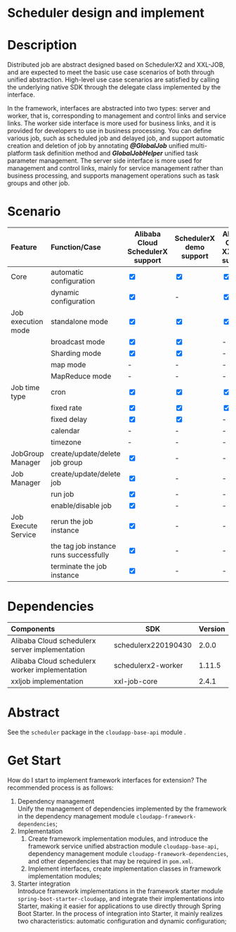 # Scheduler design and implement

# Description

Distributed job are abstract designed based on SchedulerX2 and XXL-JOB, and are expected to meet the 
basic use case scenarios of both through unified abstraction. High-level use case scenarios are satisfied by calling 
the underlying native SDK through the delegate class implemented by the interface.

In the framework, interfaces are abstracted into two types: server and worker, that is, corresponding to management 
and control links and service links. The worker side interface is more used for business links, and it is provided 
for developers to use in business processing. You can define various job, such as scheduled job and delayed 
job, and support automatic creation and deletion of job by annotating _**@GlobalJob**_ unified multi-platform 
task definition method and _**GlobalJobHelper**_ unified task parameter management. The server side interface is 
more used for management and control links, mainly for service management rather than business processing, and 
supports management operations such as task groups and other job.


# Scenario

| **Feature**         | **Function/Case**                          | **Alibaba Cloud SchedulerX support** | **SchedulerX demo support**       | **Alibaba Cloud XXLJob support** | **XXLJob demo support**         |
|:--------------------|:-------------------------------------------|--------------------------------------|-----------------------------------|----------------------------------|---------------------------------|
| Core                | automatic configuration                    | <input type="checkbox" checked>      | <input type="checkbox" checked>   | <input type="checkbox" checked>  | <input type="checkbox" checked> |
|                     | dynamic configuration                      | <input type="checkbox" checked>      | -                                 | <input type="checkbox" checked>  | -                               |
| Job execution mode  | standalone mode                            | <input type="checkbox" checked>      | <input type="checkbox" checked>   | <input type="checkbox" checked>  | <input type="checkbox" checked> |
|                     | broadcast mode                             | <input type="checkbox" checked>      | <input type="checkbox" checked>   | -                                | -                               |
|                     | Sharding mode                              | <input type="checkbox" checked>      | <input type="checkbox" checked>   | -                                | -                               |
|                     | map mode                                   | -                                    | -                                 | -                                | -                               |
|                     | MapReduce mode                             | -                                    | -                                 | -                                | -                               |
| Job time type       | cron                                       | <input type="checkbox" checked>      | <input type="checkbox" checked>   | <input type="checkbox" checked>  | <input type="checkbox" checked> |
|                     | fixed rate                                 | <input type="checkbox" checked>      | <input type="checkbox" checked>   | <input type="checkbox" checked>  | -                               |
|                     | fixed delay                                | <input type="checkbox" checked>      | <input type="checkbox" checked>   | -                                | -                               |
|                     | calendar                                   | -                                    | -                                 | -                                | -                               |
|                     | timezone                                   | -                                    | -                                 | -                                | -                               |
| JobGroup Manager    | create/update/delete job group             | <input type="checkbox" checked>      | -                                 | -                                | -                               |
| Job Manager         | create/update/delete job                   | <input type="checkbox" checked>      | -                                 | -                                | -                               |
|                     | run job                                    | <input type="checkbox" checked>      | -                                 | -                                | -                               |
|                     | enable/disable job                         | <input type="checkbox" checked>      | -                                 | -                                | -                               |
| Job Execute Service | rerun the job instance                     | <input type="checkbox" checked>      | -                                 | -                                | -                               |
|                     | the tag job instance runs successfully     | <input type="checkbox" checked>      | -                                 | -                                | -                               |
|                     | terminate the job instance                 | <input type="checkbox" checked>      | -                                 | -                                | -                               |


# Dependencies

| **Components**                                 | **SDK**             | **Version**  |
|:-----------------------------------------------|---------------------|--------------|
| Alibaba Cloud schedulerx server implementation | schedulerx220190430 | 2.0.0        |
| Alibaba Cloud schedulerx worker implementation | schedulerx2-worker  | 1.11.5       |
| xxljob implementation                          | xxl-job-core        | 2.4.1        |


# Abstract

See the `scheduler` package in the `cloudapp-base-api` module .


# Get Start

How do I start to implement framework interfaces for extension? The recommended process is as follows:

1. Dependency management <br>
   Unify the management of dependencies implemented by the framework in the dependency management module
   `cloudapp-framework-dependencies`;
2. Implementation
    1. Create framework implementation modules, and introduce the framework service unified abstraction module
       `cloudapp-base-api`, dependency management module `cloudapp-framework-dependencies`, and other dependencies
       that may be required in `pom.xml`.
    2. Implement interfaces, create implementation classes in framework implementation modules;
3. Starter integration <br>
   Introduce framework implementations in the framework starter module `spring-boot-starter-cloudapp`, and
   integrate their implementations into Starter, making it easier for applications to use directly through Spring
   Boot Starter. In the process of integration into Starter, it mainly realizes two characteristics: automatic
   configuration and dynamic configuration;
